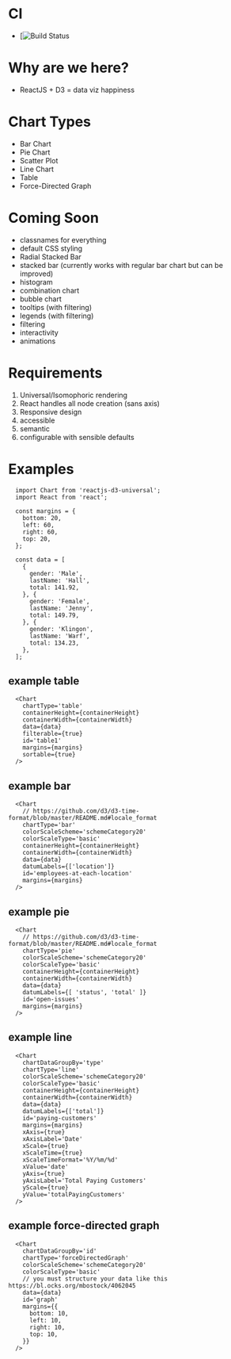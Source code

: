 # CI
  - [![Build Status](https://api.travis-ci.org/noahehall/react-f-your-starterkit.svg?branch=master)

# Why are we here?
  - ReactJS + D3 = data viz happiness

# Chart Types
  - Bar Chart
  - Pie Chart
  - Scatter Plot
  - Line Chart
  - Table
  - Force-Directed Graph

# Coming Soon
  - classnames for everything
  - default CSS styling
  - Radial Stacked Bar
  - stacked bar (currently works with regular bar chart but can be improved)
  - histogram
  - combination chart
  - bubble chart
  - tooltips (with filtering)
  - legends (with filtering)
  - filtering
  - interactivity
  - animations

# Requirements
  1. Universal/Isomophoric rendering
  2. React handles all node creation (sans axis)
  3. Responsive design
  4. accessible
  5. semantic
  6. configurable with sensible defaults

# Examples
```
  import Chart from 'reactjs-d3-universal';
  import React from 'react';

  const margins = {
    bottom: 20,
    left: 60,
    right: 60,
    top: 20,
  };

  const data = [
    {
      gender: 'Male',
      lastName: 'Hall',
      total: 141.92,
    }, {
      gender: 'Female',
      lastName: 'Jenny',
      total: 149.79,
    }, {
      gender: 'Klingon',
      lastName: 'Warf',
      total: 134.23,
    },
  ];
```
## example table
```
  <Chart
    chartType='table'
    containerHeight={containerHeight}
    containerWidth={containerWidth}
    data={data}
    filterable={true}
    id='table1'
    margins={margins}
    sortable={true}
  />
```

## example bar
```
  <Chart
    // https://github.com/d3/d3-time-format/blob/master/README.md#locale_format
    chartType='bar'
    colorScaleScheme='schemeCategory20'
    colorScaleType='basic'
    containerHeight={containerHeight}
    containerWidth={containerWidth}
    data={data}
    datumLabels={['location']}
    id='employees-at-each-location'
    margins={margins}
  />
```

## example pie
```
  <Chart
    // https://github.com/d3/d3-time-format/blob/master/README.md#locale_format
    chartType='pie'
    colorScaleScheme='schemeCategory20'
    colorScaleType='basic'
    containerHeight={containerHeight}
    containerWidth={containerWidth}
    data={data}
    datumLabels={[ 'status', 'total' ]}
    id='open-issues'
    margins={margins}
  />
```

## example line
```
  <Chart
    chartDataGroupBy='type'
    chartType='line'
    colorScaleScheme='schemeCategory20'
    colorScaleType='basic'
    containerHeight={containerHeight}
    containerWidth={containerWidth}
    data={data}
    datumLabels={['total']}
    id='paying-customers'
    margins={margins}
    xAxis={true}
    xAxisLabel='Date'
    xScale={true}
    xScaleTime={true}
    xScaleTimeFormat='%Y/%m/%d'
    xValue='date'
    yAxis={true}
    yAxisLabel='Total Paying Customers'
    yScale={true}
    yValue='totalPayingCustomers'
  />
```
## example force-directed graph
```
  <Chart
    chartDataGroupBy='id'
    chartType='forceDirectedGraph'
    colorScaleScheme='schemeCategory20'
    colorScaleType='basic'
    // you must structure your data like this https://bl.ocks.org/mbostock/4062045
    data={data}
    id='graph'
    margins={{
      bottom: 10,
      left: 10,
      right: 10,
      top: 10,
    }}
  />
```
